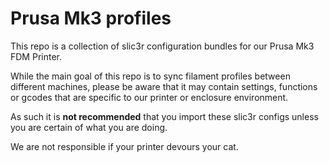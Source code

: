 # Prusa Mk3 profiles

This repo is a collection of slic3r configuration bundles for our Prusa Mk3 FDM Printer.

While the main goal of this repo is to sync filament profiles between different machines, please be aware that it may contain settings, functions or gcodes that are specific to our printer or enclosure environment.

As such it is **not recommended** that you import these slic3r configs unless you are certain of what you are doing.

We are not responsible if your printer devours your cat.